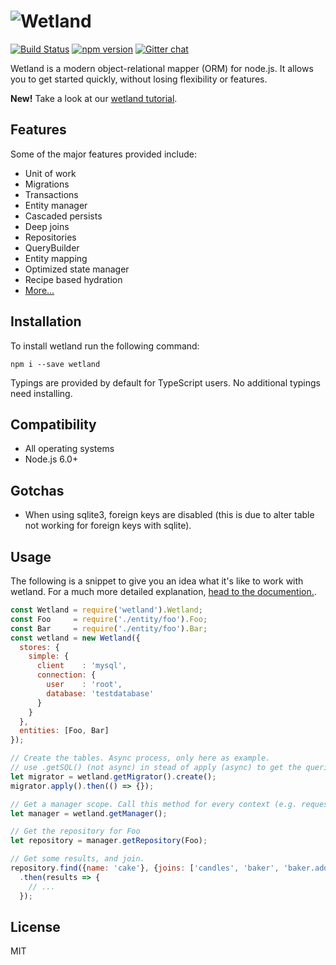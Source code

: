 # ![Wetland](https://cdn.rawgit.com/SpoonX/wetland/391040eba795183550bfff01d7c0ca56d01b5530/wetland.svg)

[![Build Status](https://travis-ci.org/SpoonX/wetland.svg?branch=master)](https://travis-ci.org/SpoonX/wetland)
[![npm version](https://badge.fury.io/js/wetland.svg)](https://badge.fury.io/js/wetland)
[![Gitter chat](https://badges.gitter.im/SpoonX/Dev.svg)](https://gitter.im/SpoonX/Dev)

Wetland is a modern object-relational mapper (ORM) for node.js.
It allows you to get started quickly, without losing flexibility or features.

**New!** Take a look at our [wetland tutorial](https://wetland.spoonx.org/Tutorial/setting-up.html).

## Features
Some of the major features provided include:

* Unit of work
* Migrations
* Transactions
* Entity manager
* Cascaded persists
* Deep joins
* Repositories
* QueryBuilder
* Entity mapping
* Optimized state manager
* Recipe based hydration
* [More...](https://wetland.spoonx.org)

## Installation
To install wetland run the following command:

`npm i --save wetland`

Typings are provided by default for TypeScript users. No additional typings need installing.

## Compatibility

* All operating systems
* Node.js 6.0+

## Gotchas
- When using sqlite3, foreign keys are disabled (this is due to alter table not working for foreign keys with sqlite).

## Usage

The following is a snippet to give you an idea what it's like to work with wetland.
For a much more detailed explanation, [head to the documention.](https://wetland.spoonx.org).

```js
const Wetland = require('wetland').Wetland;
const Foo     = require('./entity/foo').Foo;
const Bar     = require('./entity/foo').Bar;
const wetland = new Wetland({
  stores: {
    simple: {
      client    : 'mysql',
      connection: {
        user    : 'root',
        database: 'testdatabase'
      }
    }
  },
  entities: [Foo, Bar]
});

// Create the tables. Async process, only here as example.
// use .getSQL() (not async) in stead of apply (async) to get the queries.
let migrator = wetland.getMigrator().create();
migrator.apply().then(() => {});

// Get a manager scope. Call this method for every context (e.g. requests).
let manager = wetland.getManager();

// Get the repository for Foo
let repository = manager.getRepository(Foo);

// Get some results, and join.
repository.find({name: 'cake'}, {joins: ['candles', 'baker', 'baker.address']})
  .then(results => {
    // ...
  });
```

## License
MIT
